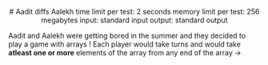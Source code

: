 <p align="center">
# Aadit diffs Aalekh
time limit per test: 2 seconds
memory limit per test: 256 megabytes
input: standard input
output: standard output
</p>


Aadit and Aalekh were getting bored in the summer and they decided to play a game with arrays !
Each player would take turns and would take **atleast one or more** elements of the array from any end of the array -> 

